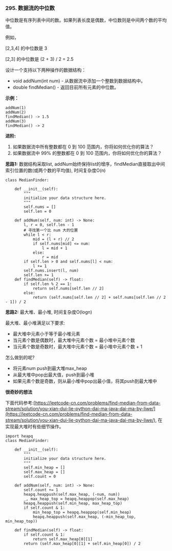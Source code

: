### 295. 数据流的中位数
中位数是有序列表中间的数。如果列表长度是偶数，中位数则是中间两个数的平均值。

例如，

[2,3,4] 的中位数是 3

[2,3] 的中位数是 (2 + 3) / 2 = 2.5

设计一个支持以下两种操作的数据结构：

+ void addNum(int num) - 从数据流中添加一个整数到数据结构中。
+ double findMedian() - 返回目前所有元素的中位数。

**示例：**
```
addNum(1)
addNum(2)
findMedian() -> 1.5
addNum(3) 
findMedian() -> 2
```

**进阶:**

1. 如果数据流中所有整数都在 0 到 100 范围内，你将如何优化你的算法？
2. 如果数据流中 99% 的整数都在 0 到 100 范围内，你将如何优化你的算法？


**思路1:** 数据结构采取list, addNum始终保持list的增序，findMedian直接取出中间索引位置的数(或两个数的平均值), 时间复杂度O(n)

```
class MedianFinder:

    def __init__(self):
        """
        initialize your data structure here.
        """
        self.nums = []
        self.len = 0

    def addNum(self, num: int) -> None:
        l, r = 0, self.len - 1
        # 寻找第一个比 num 大的位置
        while l < r:
            mid = (l + r) // 2
            if self.nums[mid] <= num:
                l = mid + 1
            else:
                r = mid
        if self.len > 0 and self.nums[l] < num:
            l += 1
        self.nums.insert(l, num)
        self.len += 1
    def findMedian(self) -> float:
        if self.len % 2 == 1:
            return self.nums[self.len // 2]
        else:
            return (self.nums[self.len // 2] + self.nums[self.len // 2 - 1]) / 2
```

**思路2:** 最大堆、最小堆, 时间复杂度O(logn)

最大堆、最小堆满足以下要求:
+ 最大堆中元素小于等于最小堆元素
+ 当元素个数是偶数时，最大堆中元素个数 = 最小堆中元素个数
+ 当元素个数是奇数时，最大堆中元素个数 = 最小堆中元素个数 + 1

怎么做到的呢?
+ 将元素num push到最大堆max_heap
+ 从最大堆中pop出最大值，push到最小堆
+ 如果元素个数是奇数，则从最小堆中pop出最小值，将其push到最大堆中

**很奇妙的想法**

下面代码参考:[https://leetcode-cn.com/problems/find-median-from-data-stream/solution/you-xian-dui-lie-python-dai-ma-java-dai-ma-by-liwe/](https://leetcode-cn.com/problems/find-median-from-data-stream/solution/you-xian-dui-lie-python-dai-ma-java-dai-ma-by-liwe/), 在实现最大堆时有些细节操作。

```
import heapq
class MedianFinder:

    def __init__(self):
        """
        initialize your data structure here.
        """
        self.min_heap = []
        self.max_heap = []
        self.count = 0

    def addNum(self, num: int) -> None:
        self.count += 1
        heapq.heappush(self.max_heap, (-num, num))
        _, max_heap_top = heapq.heappop(self.max_heap)
        heapq.heappush(self.min_heap, max_heap_top)
        if self.count & 1:
            min_heap_top = heapq.heappop(self.min_heap)
            heapq.heappush(self.max_heap, (-min_heap_top, min_heap_top))

    def findMedian(self) -> float:
        if self.count & 1:
            return self.max_heap[0][1]
        return (self.max_heap[0][1] + self.min_heap[0]) / 2
```